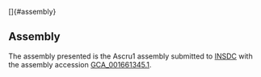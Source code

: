 []{#assembly}

Assembly
--------

The assembly presented is the Ascru1 assembly submitted to
[INSDC](http://www.insdc.org) with the assembly accession
[GCA\_001661345.1](http://www.ebi.ac.uk/ena/data/view/GCA_001661345.1).
